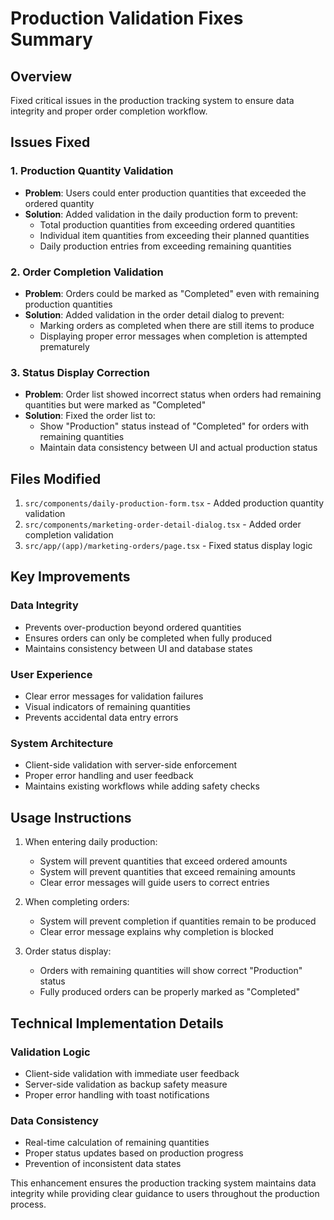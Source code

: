 # Production Validation Fixes Summary

## Overview
Fixed critical issues in the production tracking system to ensure data integrity and proper order completion workflow.

## Issues Fixed

### 1. Production Quantity Validation
- **Problem**: Users could enter production quantities that exceeded the ordered quantity
- **Solution**: Added validation in the daily production form to prevent:
  - Total production quantities from exceeding ordered quantities
  - Individual item quantities from exceeding their planned quantities
  - Daily production entries from exceeding remaining quantities

### 2. Order Completion Validation
- **Problem**: Orders could be marked as "Completed" even with remaining production quantities
- **Solution**: Added validation in the order detail dialog to prevent:
  - Marking orders as completed when there are still items to produce
  - Displaying proper error messages when completion is attempted prematurely

### 3. Status Display Correction
- **Problem**: Order list showed incorrect status when orders had remaining quantities but were marked as "Completed"
- **Solution**: Fixed the order list to:
  - Show "Production" status instead of "Completed" for orders with remaining quantities
  - Maintain data consistency between UI and actual production status

## Files Modified

1. `src/components/daily-production-form.tsx` - Added production quantity validation
2. `src/components/marketing-order-detail-dialog.tsx` - Added order completion validation
3. `src/app/(app)/marketing-orders/page.tsx` - Fixed status display logic

## Key Improvements

### Data Integrity
- Prevents over-production beyond ordered quantities
- Ensures orders can only be completed when fully produced
- Maintains consistency between UI and database states

### User Experience
- Clear error messages for validation failures
- Visual indicators of remaining quantities
- Prevents accidental data entry errors

### System Architecture
- Client-side validation with server-side enforcement
- Proper error handling and user feedback
- Maintains existing workflows while adding safety checks

## Usage Instructions

1. When entering daily production:
   - System will prevent quantities that exceed ordered amounts
   - System will prevent quantities that exceed remaining amounts
   - Clear error messages will guide users to correct entries

2. When completing orders:
   - System will prevent completion if quantities remain to be produced
   - Clear error message explains why completion is blocked

3. Order status display:
   - Orders with remaining quantities will show correct "Production" status
   - Fully produced orders can be properly marked as "Completed"

## Technical Implementation Details

### Validation Logic
- Client-side validation with immediate user feedback
- Server-side validation as backup safety measure
- Proper error handling with toast notifications

### Data Consistency
- Real-time calculation of remaining quantities
- Proper status updates based on production progress
- Prevention of inconsistent data states

This enhancement ensures the production tracking system maintains data integrity while providing clear guidance to users throughout the production process.
